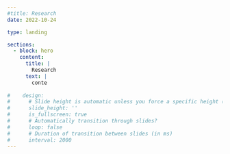 ```yaml
---
#title: Research
date: 2022-10-24

type: landing

sections:
  - block: hero
    content:
      title: |
        Research
      text: |
        conte
      
#    design:
#      # Slide height is automatic unless you force a specific height (e.g. '400px')
#      slide_height: ''
#      is_fullscreen: true
#      # Automatically transition through slides?
#      loop: false
#      # Duration of transition between slides (in ms)
#      interval: 2000
---
```

